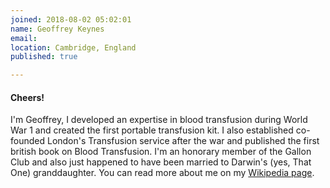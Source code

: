```yaml
---
joined: 2018-08-02 05:02:01
name: Geoffrey Keynes
email: 
location: Cambridge, England 
published: true

---
```


#### Cheers!

I'm Geoffrey, I developed an expertise in blood transfusion during World War 1 and created the first portable transfusion kit.  I also established co-founded London's Transfusion service after the war and published the first british book on Blood Transfusion.  I'm an honorary member of the Gallon Club and also just happened to have been married to Darwin's (yes, That One) granddaughter.  You can read more about me on my <a href="https://en.wikipedia.org/wiki/Geoffrey_Keynes" title="Geoffrey Keynes" class="link">Wikipedia page</a>.

